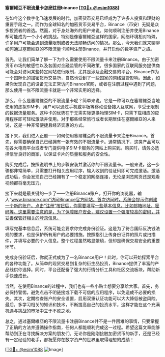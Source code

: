 **塞爾維亞不限流量卡怎麽註冊binance [[TG💪+ @esim1088](https://t.me/s/esim1088)]**

在如今这个数字化飞速发展的时代，加密货币交易已经成为了许多人投资和理财的重要手段之一。而作为全球知名的加密货币交易平台，Binance（币安）无疑是众多投资者的首选。然而，对于身处海外的用户来说，如何顺利注册并使用Binance却可能成为一个小小的挑战。特别是像塞爾維亞这样的国家，网络环境相对特殊，许多用户可能会遇到流量限制或者无法顺畅访问的情况。那么，今天我们就来聊聊如何通过塞爾維亞的不限流量卡顺利注册Binance，并开启你的数字资产之旅。

首先，让我们简单了解一下为什么需要使用不限流量卡来注册Binance。由于加密货币市场的敏感性以及各国对金融监管的不同政策，很多国家的互联网服务提供商可能会对访问某些特定网站进行限制，尤其是涉及金融交易的平台。Binance作为一个国际化的加密货币交易所，自然也受到了一些国家的网络监管影响。因此，如果你发现自己的设备无法正常访问Binance官网，或者在注册过程中遇到了问题，那么使用一张不限流量卡就是一个非常实用的选择。

那么，什么是塞爾維亞的不限流量卡呢？简单来说，它是一种可以在塞爾維亞当地使用的虚拟SIM卡，用户可以通过手机或平板等移动设备接入互联网，享受无限制的数据流量服务。这种卡的优势在于无需实际更换物理SIM卡，只需下载相应的应用程序即可轻松激活并使用。对于那些经常旅行或者长期居住在塞爾維亞的人来说，这是一种非常便捷且经济实惠的方式。

接下来，我们进入正题——如何使用塞爾維亞的不限流量卡来注册Binance。首先，你需要确保自己已经拥有一张有效的不限流量卡。通常情况下，这类产品可以在各大电商平台或者专门提供电子SIM卡服务的网站上购买到。购买时，请务必选择信誉良好的商家，以保证卡片的质量和服务的安全性。

购买完成后，按照说明书上的步骤安装并激活你的不限流量卡。一般来说，这一步骤都非常简单，只需要打开相关应用程序，输入收到的验证码即可完成激活。激活成功后，你会发现自己已经拥有了一个稳定的网络连接，无论是浏览网页还是观看视频都将毫无压力。

接下来就是最关键的一步了——注册Binance账户。打开你的浏览器，输入“www.binance.com”访问Binance官方网站。首次访问时，系统会提示你创建一个新的账户。点击“注册”按钮后，你需要填写一些基本信息，比如邮箱地址、密码等。这里需要注意的是，为了保障账户安全，建议设置一个强度较高的密码，并妥善保管好相关的登录信息。

填写完基本信息后，系统可能会要求你完成身份验证。这是为了符合国际反洗钱法规的要求，也是保护所有用户的必要措施。按照指引上传身份证件的照片或扫描件，并填写必要的个人信息。整个过程虽然略显繁琐，但却是确保交易安全的重要环节。

完成身份验证后，你就正式成为了一名Binance用户！此时，你可以开始探索平台的各种功能了。从简单的现货交易到复杂的衍生品投资，Binance提供了丰富的产品线供你选择。同时，平台还配备了强大的行情分析工具和社区交流板块，帮助新手快速成长。

当然，在使用Binance的过程中，我们也有一些小贴士想要分享给大家。首先，务必保持警惕，避免点击不明链接或下载不可信的应用程序，以免造成不必要的损失。其次，定期检查账户的安全设置，启用双重认证功能可以大大降低被盗风险。最后，多学习相关的知识和技术，不断提高自己的投资水平，这样才能在这个充满机遇与挑战的市场中立于不败之地。

总之，通过塞爾維亞的不限流量卡注册Binance并不是一件困难的事情，只要掌握了正确的方法并遵循操作指南，任何人都能顺利完成这一过程。希望这篇文章能够帮助到正在寻找解决方案的朋友们。无论你是刚刚接触加密货币的新手，还是已经有一定经验的老手，都祝愿你在数字资产的世界里取得理想的成绩！

[[TG💪+ @esim1088](https://t.me/s/esim1088) ![Image](https://i.postimg.cc/4NQfJmqS/Snipaste-2025-05-13-00-14-12.png)]
